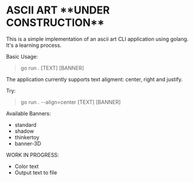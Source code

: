 # ASCII ART \*\*UNDER CONSTRUCTION\*\*

This is a simple implementation of an ascii art CLI application using golang. It's a learning process.

Basic Usage:
> go run . [TEXT] [BANNER]

The application currently supports text aligment: center, right and justify.

Try:

> go run . --align=center [TEXT] [BANNER]


Available Banners:

- standard
- shadow
- thinkertoy
- banner-3D

WORK IN PROGRESS:

+ Color text
+ Output text to file

